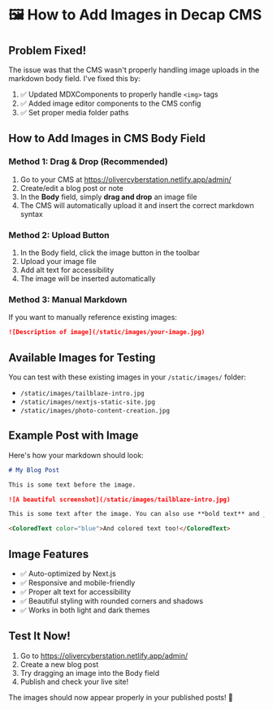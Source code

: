 # 🖼️ How to Add Images in Decap CMS

## Problem Fixed!

The issue was that the CMS wasn't properly handling image uploads in the markdown body field. I've fixed this by:

1. ✅ Updated MDXComponents to properly handle `<img>` tags
2. ✅ Added image editor components to the CMS config
3. ✅ Set proper media folder paths

## How to Add Images in CMS Body Field

### Method 1: Drag & Drop (Recommended)

1. Go to your CMS at https://olivercyberstation.netlify.app/admin/
2. Create/edit a blog post or note
3. In the **Body** field, simply **drag and drop** an image file
4. The CMS will automatically upload it and insert the correct markdown syntax

### Method 2: Upload Button

1. In the Body field, click the image button in the toolbar
2. Upload your image file
3. Add alt text for accessibility
4. The image will be inserted automatically

### Method 3: Manual Markdown

If you want to manually reference existing images:

```markdown
![Description of image](/static/images/your-image.jpg)
```

## Available Images for Testing

You can test with these existing images in your `/static/images/` folder:

- `/static/images/tailblaze-intro.jpg`
- `/static/images/nextjs-static-site.jpg`
- `/static/images/photo-content-creation.jpg`

## Example Post with Image

Here's how your markdown should look:

```markdown
# My Blog Post

This is some text before the image.

![A beautiful screenshot](/static/images/tailblaze-intro.jpg)

This is some text after the image. You can also use **bold text** and _italics_.

<ColoredText color="blue">And colored text too!</ColoredText>
```

## Image Features

- ✅ Auto-optimized by Next.js
- ✅ Responsive and mobile-friendly
- ✅ Proper alt text for accessibility
- ✅ Beautiful styling with rounded corners and shadows
- ✅ Works in both light and dark themes

## Test It Now!

1. Go to https://olivercyberstation.netlify.app/admin/
2. Create a new blog post
3. Try dragging an image into the Body field
4. Publish and check your live site!

The images should now appear properly in your published posts! 🎉
